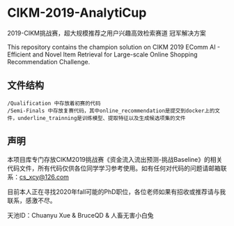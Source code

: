 # CIKM-2019-AnalytiCup
2019-CIKM挑战赛，超大规模推荐之用户兴趣高效检索赛道 冠军解决方案

This repository contains the champion solution on CIKM 2019 EComm AI - Efficient and Novel Item Retrieval for Large-scale Online Shopping Recommendation Challenge.

## 文件结构
    /Qualification 中存放着初赛的代码
    /Semi-Finals 中存放复赛代码，其中online_recommendation是提交到docker上的文件，underline_trainning是训练模型、提取特征以及生成候选项集的文件

## 声明
本项目库专门存放CIKM2019挑战赛《资金流入流出预测-挑战Baseline》的相关代码文件，所有代码仅供各位同学学习参考使用。如有任何对代码的问题请邮箱联系：cs_xcy@126.com

目前本人正在寻找2020年fall可能的PhD职位，各位老师如果有招收或推荐请与我联系，感激不尽。

天池ID：Chuanyu Xue & BruceQD & 人畜无害小白兔
